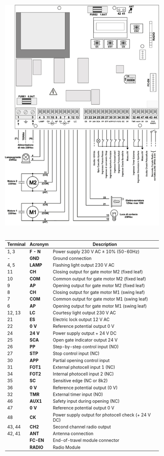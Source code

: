 ![alt Connection](../assets/wiring.png "Connection")

<br>

| Terminal | Acronym | Description |
| --- | --- | --- |
| 1, 3 | **F - N** | Power supply 230 V AC ± 10% (50-60Hz) |
| - | **GND** | Ground connection |
| 4, 5 | **LAMP** | Flashing light output 230 V AC |
| 11 | **CH** | Closing output for gate motor M2 (fixed leaf) |
| 10 | **COM** | Common output for gate motor M2 (fixed leaf) |
| 9 | **AP** | Opening output for gate motor M2 (fixed leaf) |
| 8 | **CH** | Closing output for gate motor M1 (swing leaf) |
| 7 | **COM** | Common output for gate motor M1 (swing leaf) |
| 6 | **AP** | Opening output for gate motor M1 (swing leaf) |
| 12, 13 | **LC** | Courtesy light output 230 V AC |
| 21 | **ES** | Electric lock output 12 V AC |
| 22 | **0 V** | Reference potential output 0 V |
| 24 | **24 V** | Power supply output + 24 V DC |
| 25 | **SCA** | Open gate indicator output 24 V |
| 26 | **PP** | Step-by-step control input (NO) |
| 27 | **STP** | Stop control input (NC) |
| 30 | **APP** | Partial opening control input |
| 31 | **FOT1** | External photocell input 1 (NC) |
| 34 | **FOT2** | Internal photocell input 2 (NC) |
| 35 | **SC** | Sensitive edge (NC or 8k2) |
| 36 | **0 V** | Reference potential output (0 V) |
| 32 | **TMR** | External timer input (NO) |
| 46 | **AUX1** | Safety input during opening (NC) |
| 47 | **0 V** | Reference potential output 0 V |
| 48 | **CK** | Power supply output for photocell check (+ 24 V DC) |
| 43, 44 | **CH2** | Second channel radio output |
| 42, 41 | **ANT** | Antenna connection |
|  | **FC-EN** | End-of-travel module connector |
|  | **RADIO** | Radio Module |

<br>
